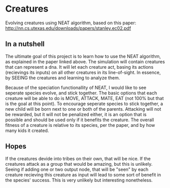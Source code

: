 # Creatures
Evolving creatures using NEAT algorithm, based on this paper: http://nn.cs.utexas.edu/downloads/papers/stanley.ec02.pdf

## In a nutshell
The ultimate goal of this project is to learn how to use the NEAT algorithm, as explained in the paper linked above. The
simulation will contain creatures that can represent a dna. It will let each creature act, basing its actions 
(recievings its inputs) on all other creatures in its line-of-sight. In essence, by SEEING the creatures and learning to
analyze them.

Because of the speciation functionallity of NEAT, I would like to see seperate species evolve, and stick together. 
The basic options that each creature will be able to do is MOVE, ATTACK, MATE, EAT (not 100% but that is the goal at 
this point). To encourage seperate species to stick together, a new child will be born next to one or both of the parents.
Attacking will not be rewarded, but it will not be penalized either, it is an option that is possible and should be used
only if it benefits the creature. The overall fitness of a creature is relative to its species, per the paper, and by how
many kids it created.

## Hopes
If the creatures devide into tribes on their own, that will be nice.
If the creatures attack as a group that would be amazing, but this is unlikely.
Seeing if adding one or two output node, that will be "seen" by each creature recieving this creature as input will lead to
some sort of benefit in the species' success. This is very unlikely but interesting nonetheless.
